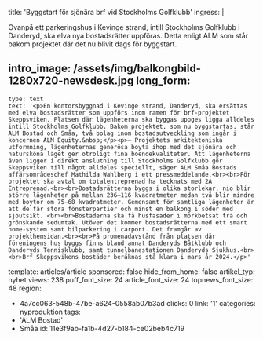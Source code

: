 title: 'Byggstart för sjönära brf vid Stockholms Golfklubb'
ingress: |
  <p>Ovanpå ett parkeringshus i Kevinge strand, intill Stockholms Golfklubb i Danderyd, ska elva nya bostadsrätter uppföras. Detta enligt ALM som står bakom projektet där det nu blivit dags för byggstart.
  </p>
  
intro_image: /assets/img/balkongbild-1280x720-newsdesk.jpg
long_form:
  -
    type: text
    text: '<p>En kontorsbyggnad i Kevinge strand, Danderyd, ska ersättas med elva bostadsrätter som uppförs inom ramen för brf-projektet Skeppsviken. Platsen där lägenheterna ska byggas uppges ligga alldeles intill Stockholms Golfklubb. Bakom projektet, som nu byggstartas, står ALM Bostad och Småa, två bolag inom bostadsutveckling som ingår i koncernen ALM Equity.&nbsp;</p><p>– Projektets arkitektoniska utformning, lägenheternas generösa boyta ihop med det sjönära och natursköna läget ger otroligt fina boendekvaliteter. Att lägenheterna även ligger i direkt anslutning till Stockholms Golfklubb gör Skeppsviken till något alldeles speciellt, säger ALM Småa Bostads affärsområdeschef Mathilda Wahlberg i ett pressmeddelande.<br><br>För projektet ska avtal om totalentreprenad ha tecknats med 2A Entreprenad.<br><br>Bostadsrätterna byggs i olika storlekar, nio blir större lägenheter på mellan 236–116 kvadratmeter medan två blir mindre med boytor om 75–68 kvadratmeter. Gemensamt för samtliga lägenheter är att de får stora fönsterpartier och minst en balkong i söder med sjöutsikt. <br><br>Bostäderna ska få husfasader i mörkbetsat trä och grönskande sedumtak. Utöver det kommer bostadsrätterna med ett smart home-system samt bilparkering i carport. Det framgår av projekthemsidan.<br><br>På promenadavstånd från platsen där föreningens hus byggs finns bland annat Danderyds Båtklubb och Danderyds Tennisklubb, samt tunnelbanestationen Danderyds Sjukhus.<br><br>Brf Skeppsvikens bostäder beräknas stå klara i mars år 2024.</p>'
template: articles/article
sponsored: false
hide_from_home: false
artikel_typ: nyhet
views: 238
puff_font_size: 24
article_font_size: 24
topnews_font_size: 48
region:
  - 4a7cc063-548b-47be-a624-0558ab07b3ad
clicks: 0
link: '1'
categories: nyproduktion
tags:
  - 'ALM Bostad'
  - Småa
id: 11e3f9ab-fa1b-4d27-b184-ce02beb4c719
